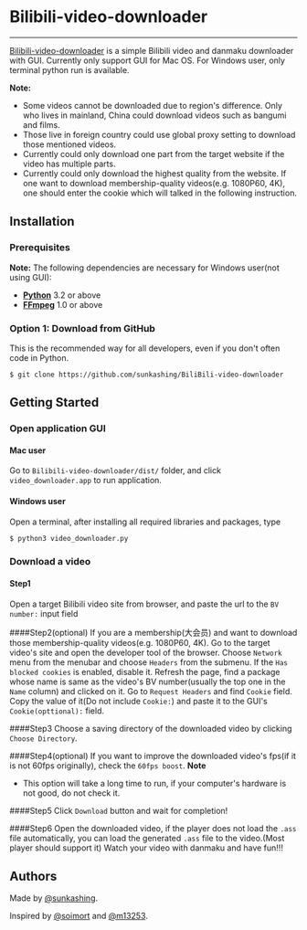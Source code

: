 # Bilibili-video-downloader

---

[Bilibili-video-downloader](https://you-get.org/) is a simple Bilibili video and danmaku downloader with GUI.
Currently only support GUI for Mac OS.
For Windows user, only terminal python run is available.

**Note:**
* Some videos cannot be downloaded due to region's difference. Only who lives in mainland, China could download videos such as bangumi and films.
* Those live in foreign country could use global proxy setting to download those mentioned videos.
* Currently could only download one part from the target website if the video has multiple parts.
* Currently could only download the highest quality from the website. If one want to download membership-quality videos(e.g. 1080P60, 4K), one should enter the cookie which will talked in the following instruction.


## Installation

### Prerequisites

**Note:**
The following dependencies are necessary for Windows user(not using GUI):

* **[Python](https://www.python.org/downloads/)**  3.2 or above
* **[FFmpeg](https://www.ffmpeg.org/)** 1.0 or above

### Option 1: Download from GitHub
This is the recommended way for all developers, even if you don't often code in Python.

```
$ git clone https://github.com/sunkashing/BiliBili-video-downloader
```



## Getting Started

### Open application GUI

#### Mac user

Go to `Bilibili-video-downloader/dist/` folder, and click `video_downloader.app` to run application.

#### Windows user

Open a terminal, after installing all required libraries and packages, type

```sh
$ python3 video_downloader.py
```

### Download a video
#### Step1
Open a target Bilibili video site from browser, and paste the url to the `BV number:` input field

####Step2(optional)
If you are a membership(大会员) and want to download those membership-quality videos(e.g. 1080P60, 4K).
Go to the target video's site and open the developer tool of the browser. Choose `Network` menu from the menubar and choose `Headers` from the submenu.
If the `Has blocked cookies` is enabled, disable it. Refresh the page, find a package whose name is same as the video's BV number(usually the top one in the `Name` column) and clicked on it.
Go to `Request Headers` and find `Cookie` field. Copy the value of it(Do not include `Cookie:`) and paste it to the GUI's `Cookie(opttional):` field.

####Step3
Choose a saving directory of the downloaded video by clicking `Choose Directory`.

####Step4(optional)
If you want to improve the downloaded video's fps(if it is not 60fps originally), check the `60fps boost`.
**Note**
* This option will take a long time to run, if your computer's hardware is not good, do not check it.

####Step5
Click `Download` button and wait for completion!

####Step6
Open the downloaded video, if the player does not load the `.ass` file automatically, you can load the generated `.ass` file to the video.(Most player should support it)
Watch your video with danmaku and have fun!!!



## Authors

Made by [@sunkashing](https://github.com/sunkashing).

Inspired by [@soimort](https://github.com/soimort/you-get) and [@m13253](https://github.com/m13253/danmaku2ass).
